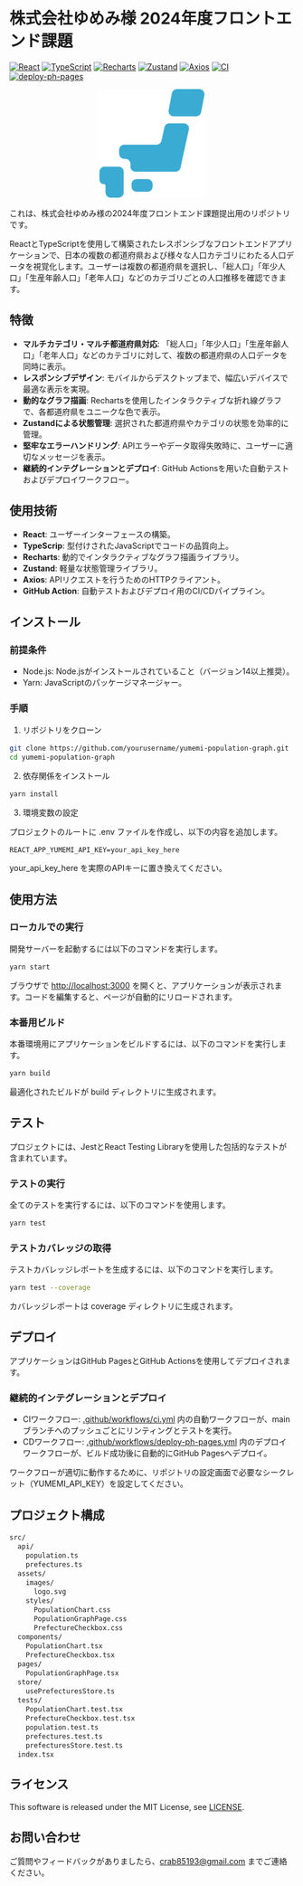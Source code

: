 # 株式会社ゆめみ様 2024年度フロントエンド課題

[![React](https://img.shields.io/badge/React-19.0.0-58c4dc.svg?logo=react&style=plastic)](https://react.dev/)
[![TypeScript](https://img.shields.io/badge/TypeScript-4.4.2-3178c6.svg?logo=typescript&style=plastic)](https://www.typescriptlang.org/)
[![Recharts](https://img.shields.io/badge/Recharts-2.15.0-1488C6.svg?style=plastic)](https://recharts.org/en-US/)
[![Zustand](https://img.shields.io/badge/Zustand-5.0.2-1488C6.svg?style=plastic)](https://zustand-demo.pmnd.rs/)
[![Axios](https://img.shields.io/badge/Axios-1.7.9-5A29E4.svg?logo=axios&style=plastic)](https://axios-http.com/)
[![CI](https://github.com/crab85193/yumemi_coding_test_2024/actions/workflows/ci.yml/badge.svg)](https://github.com/crab85193/yumemi_coding_test_2024/actions/workflows/ci.yml)
[![deploy-ph-pages](https://github.com/crab85193/yumemi_coding_test_2024/actions/workflows/deploy-ph-pages.yml/badge.svg)](https://github.com/crab85193/yumemi_coding_test_2024/actions/workflows/deploy-ph-pages.yml)

<p align="center">
  <img src="./public/logo192.png" alt="logo" />
</p>

これは、株式会社ゆめみ様の2024年度フロントエンド課題提出用のリポジトリです。

ReactとTypeScriptを使用して構築されたレスポンシブなフロントエンドアプリケーションで、日本の複数の都道府県および様々な人口カテゴリにわたる人口データを視覚化します。ユーザーは複数の都道府県を選択し、「総人口」「年少人口」「生産年齢人口」「老年人口」などのカテゴリごとの人口推移を確認できます。

## 特徴

- **マルチカテゴリ・マルチ都道府県対応**: 「総人口」「年少人口」「生産年齢人口」「老年人口」などのカテゴリに対して、複数の都道府県の人口データを同時に表示。
- **レスポンシブデザイン**: モバイルからデスクトップまで、幅広いデバイスで最適な表示を実現。
- **動的なグラフ描画**: Rechartsを使用したインタラクティブな折れ線グラフで、各都道府県をユニークな色で表示。
- **Zustandによる状態管理**: 選択された都道府県やカテゴリの状態を効率的に管理。
- **堅牢なエラーハンドリング**: APIエラーやデータ取得失敗時に、ユーザーに適切なメッセージを表示。
- **継続的インテグレーションとデプロイ**: GitHub Actionsを用いた自動テストおよびデプロイワークフロー。

## 使用技術

- **React**: ユーザーインターフェースの構築。
- **TypeScrip**: 型付けされたJavaScriptでコードの品質向上。
- **Recharts**: 動的でインタラクティブなグラフ描画ライブラリ。
- **Zustand**: 軽量な状態管理ライブラリ。
- **Axios**: APIリクエストを行うためのHTTPクライアント。
- **GitHub Action**: 自動テストおよびデプロイ用のCI/CDパイプライン。

## インストール

### 前提条件

- Node.js: Node.jsがインストールされていること（バージョン14以上推奨）。
- Yarn: JavaScriptのパッケージマネージャー。

### 手順

1. リポジトリをクローン

```bash
git clone https://github.com/yourusername/yumemi-population-graph.git
cd yumemi-population-graph
```

2. 依存関係をインストール

```bash
yarn install
```

3. 環境変数の設定

プロジェクトのルートに .env ファイルを作成し、以下の内容を追加します。

```env
REACT_APP_YUMEMI_API_KEY=your_api_key_here
```

your_api_key_here を実際のAPIキーに置き換えてください。

## 使用方法

### ローカルでの実行

開発サーバーを起動するには以下のコマンドを実行します。

```bash
yarn start
```

ブラウザで [http://localhost:3000](http://localhost:3000) を開くと、アプリケーションが表示されます。コードを編集すると、ページが自動的にリロードされます。

### 本番用ビルド

本番環境用にアプリケーションをビルドするには、以下のコマンドを実行します。

```bash
yarn build
```

最適化されたビルドが build ディレクトリに生成されます。

## テスト

プロジェクトには、JestとReact Testing Libraryを使用した包括的なテストが含まれています。

### テストの実行

全てのテストを実行するには、以下のコマンドを使用します。

```bash
yarn test
```

### テストカバレッジの取得

テストカバレッジレポートを生成するには、以下のコマンドを実行します。

```bash
yarn test --coverage
```

カバレッジレポートは coverage ディレクトリに生成されます。

## デプロイ

アプリケーションはGitHub PagesとGitHub Actionsを使用してデプロイされます。

### 継続的インテグレーションとデプロイ

- CIワークフロー: [.github/workflows/ci.yml](./.github/workflows/ci.yml) 内の自動ワークフローが、main ブランチへのプッシュごとにリンティングとテストを実行。
- CDワークフロー: [.github/workflows/deploy-ph-pages.yml](./.github/workflows/deploy-ph-pages.yml) 内のデプロイワークフローが、ビルド成功後に自動的にGitHub Pagesへデプロイ。

ワークフローが適切に動作するために、リポジトリの設定画面で必要なシークレット（YUMEMI_API_KEY）を設定してください。

## プロジェクト構成

```
src/
  api/
    population.ts
    prefectures.ts
  assets/
    images/
      logo.svg
    styles/
      PopulationChart.css
      PopulationGraphPage.css
      PrefectureCheckbox.css
  components/
    PopulationChart.tsx
    PrefectureCheckbox.tsx
  pages/
    PopulationGraphPage.tsx
  store/
    usePrefecturesStore.ts
  tests/
    PopulationChart.test.tsx
    PrefectureCheckbox.test.tsx
    population.test.ts
    prefectures.test.ts
    prefecturesStore.test.ts
  index.tsx
```

## ライセンス

This software is released under the MIT License, see [LICENSE](./LICENSE).

## お問い合わせ

ご質問やフィードバックがありましたら、[crab85193@gmail.com](mailto:crab85193@gmail.com) までご連絡ください。
